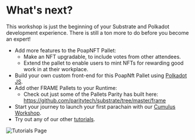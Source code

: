 # What's next?

This workshop is just the beginning of your Substrate and Polkadot development experience. There is still a ton more to do before you become an expert!

* Add more features to the PoapNFT Pallet:
	* Make an NFT upgradable, to include votes from other attendees.
	* Extend the pallet to enable users to mint NFTs for rewarding good work in at their workplace.
* Build your own custom front-end for this PoapNft Pallet using [Polkadot JS](https://polkadot.js.org/docs/).
* Add other FRAME Pallets to your Runtime:
	* Check out just some of the Pallets Parity has built here: https://github.com/paritytech/substrate/tree/master/frame
* Start your journey to launch your first parachain with our [Cumulus Workshop](https://docs.substrate.io/tutorials/v3/cumulus/start-relay/).
* Try out any of our other [tutorials](https://docs.substrate.io/tutorials).

![Tutorials Page](../assets/tutorials.png)
